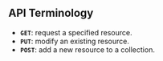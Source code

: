 API Terminology
---

- **`GET`**: request a specified resource.
- **`PUT`**: modify an existing resource.
- **`POST`**: add a new resource to a collection.